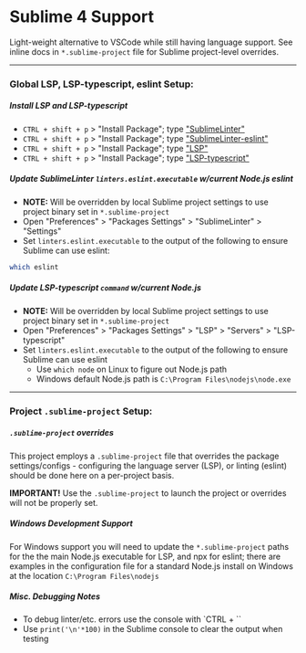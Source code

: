 # Sublime 4 Support

Light-weight alternative to VSCode while still having language support. See inline docs in `*.sublime-project` file for Sublime project-level overrides.

---

### Global LSP, LSP-typescript, eslint Setup:

##### Install LSP and LSP-typescript

* `CTRL + shift + p` > "Install Package"; type ["SublimeLinter"](http://www.sublimelinter.com/en/latest/)
* `CTRL + shift + p` > "Install Package"; type ["SublimeLinter-eslint"](https://github.com/SublimeLinter/SublimeLinter-eslint)
* `CTRL + shift + p` > "Install Package"; type ["LSP"](https://lsp.sublimetext.io/)
* `CTRL + shift + p` > "Install Package"; type ["LSP-typescript"](https://github.com/sublimelsp/LSP-typescript)

##### Update SublimeLinter `linters.eslint.executable` w/current Node.js eslint

* **NOTE:** Will be overridden by local Sublime project settings to use project binary set in `*.sublime-project`
* Open "Preferences" > "Packages Settings" > "SublimeLinter" > "Settings"
* Set `linters.eslint.executable` to the output of the following to ensure Sublime can use eslint:

```bash
which eslint
```

##### Update LSP-typescript `command` w/current Node.js

* **NOTE:** Will be overridden by local Sublime project settings to use project binary set in `*.sublime-project`
* Open "Preferences" > "Packages Settings" > "LSP" > "Servers" > "LSP-typescript"
* Set `linters.eslint.executable` to the output of the following to ensure Sublime can use eslint
    - Use `which node` on Linux to figure out Node.js path
    - Windows default Node.js path is `C:\Program Files\nodejs\node.exe`

---

### Project `.sublime-project` Setup:

##### `.sublime-project` overrides

This project employs a `.sublime-project` file that overrides the package settings/configs - configuring the language server (LSP), or linting (eslint) should be done here on a per-project basis.

**IMPORTANT!** Use the `.sublime-project` to launch the project or overrides will not be properly set.

##### Windows Development Support

For Windows support you will need to update the `*.sublime-project` paths for the the main Node.js executable for LSP, and npx for eslint; there are examples in the configuration file for a standard Node.js install on Windows at the location `C:\Program Files\nodejs`

##### Misc. Debugging Notes

* To debug linter/etc. errors use the console with `CTRL + \``
* Use `print('\n'*100)` in the Sublime console to clear the output when testing
